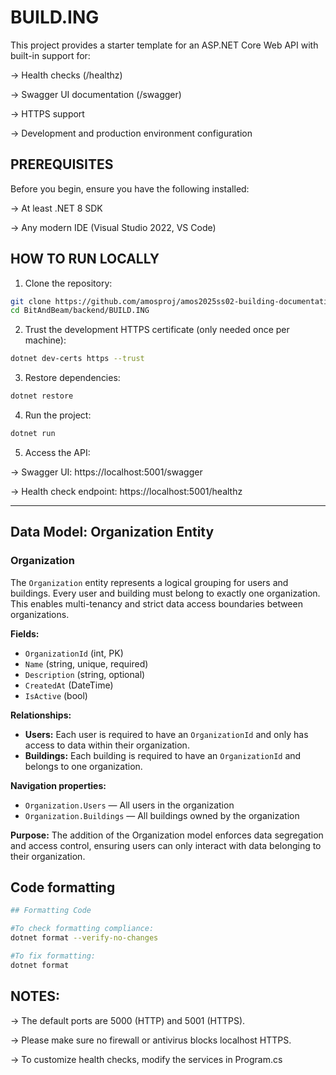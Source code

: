 # BUILD.ING

This project provides a starter template for an ASP.NET Core Web API with built-in support for:

-> Health checks (/healthz)

-> Swagger UI documentation (/swagger)

-> HTTPS support

-> Development and production environment configuration

## PREREQUISITES

Before you begin, ensure you have the following installed:

-> At least .NET 8 SDK

-> Any modern IDE (Visual Studio 2022, VS Code)

## HOW TO RUN LOCALLY

1. Clone the repository:
```bash
git clone https://github.com/amosproj/amos2025ss02-building-documentation-management-system.git
cd BitAndBeam/backend/BUILD.ING
```

2. Trust the development HTTPS certificate (only needed once per machine):
```bash
dotnet dev-certs https --trust
```

3. Restore dependencies:
```bash
dotnet restore
```

4. Run the project:
```bash
dotnet run
```

5. Access the API: 

-> Swagger UI: https://localhost:5001/swagger

-> Health check endpoint: https://localhost:5001/healthz

---

## Data Model: Organization Entity

### Organization
The `Organization` entity represents a logical grouping for users and buildings. Every user and building must belong to exactly one organization. This enables multi-tenancy and strict data access boundaries between organizations.

**Fields:**
- `OrganizationId` (int, PK)
- `Name` (string, unique, required)
- `Description` (string, optional)
- `CreatedAt` (DateTime)
- `IsActive` (bool)

**Relationships:**
- **Users:** Each user is required to have an `OrganizationId` and only has access to data within their organization.
- **Buildings:** Each building is required to have an `OrganizationId` and belongs to one organization.

**Navigation properties:**
- `Organization.Users` — All users in the organization
- `Organization.Buildings` — All buildings owned by the organization

**Purpose:**
The addition of the Organization model enforces data segregation and access control, ensuring users can only interact with data belonging to their organization.

## Code formatting

```bash
## Formatting Code

#To check formatting compliance:
dotnet format --verify-no-changes

#To fix formatting:
dotnet format
```


## NOTES:

-> The default ports are 5000 (HTTP) and 5001 (HTTPS). 

-> Please make sure no firewall or antivirus blocks localhost HTTPS.

-> To customize health checks, modify the services in Program.cs

